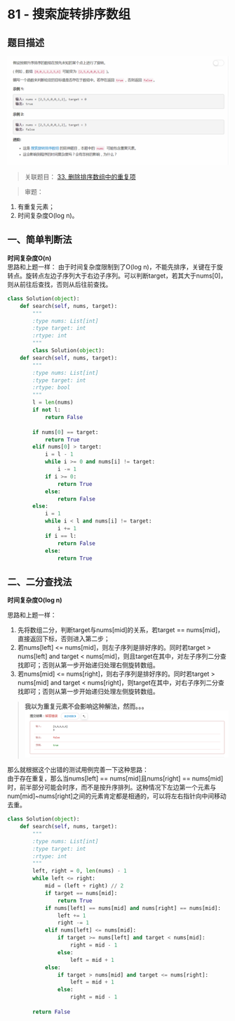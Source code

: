 # 81 - 搜索旋转排序数组

## 题目描述
![problem](images/81.png)

>关联题目： [33. 删除排序数组中的重复项](https://github.com/Rosevil1874/LeetCode/tree/master/Python-Solution/33_Search-in-Rotated-Sorted-Array)

>审题：
1. 有重复元素；
2. 时间复杂度O(log n)。

## 一、简单判断法
**时间复杂度O(n)**  
思路和上题一样：
由于时间复杂度限制到了O(log n)，不能先排序，关键在于旋转点。旋转点左边子序列大于右边子序列。可以判断target，若其大于nums[0]，则从前往后查找，否则从后往前查找。  

```python
class Solution(object):
    def search(self, nums, target):
        """
        :type nums: List[int]
        :type target: int
        :rtype: int
        """
        class Solution(object):
    def search(self, nums, target):
        """
        :type nums: List[int]
        :type target: int
        :rtype: bool
        """
        l = len(nums)
        if not l:
            return False

        if nums[0] == target:
            return True
        elif nums[0] > target:
            i = l - 1
            while i >= 0 and nums[i] != target:
                i -= 1
            if i >= 0:
                return True
            else:
                return False
        else:
            i = 1
            while i < l and nums[i] != target:
                i += 1
            if i == l:
                return False
            else:
                return True
```

## 二、二分查找法 
**时间复杂度O(log n)**  

思路和上题一样：
1. 先将数组二分，判断target与nums[mid]的关系，若target == nums[mid]，直接返回下标，否则进入第二步；
2. 若nums[left] <= nums[mid]，则左子序列是排好序的。同时若target > nums[left] and target < nums[mid]，则且target在其中，对左子序列二分查找即可；否则从第一步开始递归处理右侧旋转数组。
3. 若nums[mid] <= nums[right]，则右子序列是排好序的。同时若target > nums[mid] and target < nums[right]，则target在其中，对右子序列二分查找即可；否则从第一步开始递归处理左侧旋转数组。


>**我以为重复元素不会影响这种解法，然而。。。**  
![error](images/error.png)

那么就根据这个出错的测试用例完善一下这种思路：  
由于存在重复，那么当nums[left] == nums[mid]且nums[right] == nums[mid]时，前半部分可能会时序，而不是按升序排列。这种情况下左边第一个元素与num[mid]~nums[right]之间的元素肯定都是相通的，可以将左右指针向中间移动去重。

```python
class Solution(object):
    def search(self, nums, target):
        """
        :type nums: List[int]
        :type target: int
        :rtype: int
        """
        left, right = 0, len(nums) - 1
        while left <= right:
        	mid = (left + right) // 2
        	if target == nums[mid]:
        		return True
            if nums[left] == nums[mid] and nums[right] == nums[mid]:
                left += 1
                right -= 1
        	elif nums[left] <= nums[mid]:
        		if target >= nums[left] and target < nums[mid]:
        			right = mid - 1
        		else:
        			left = mid + 1
        	else:
        		if target > nums[mid] and target <= nums[right]:
        			left = mid + 1
        		else:
        			right = mid - 1

        return False
```
